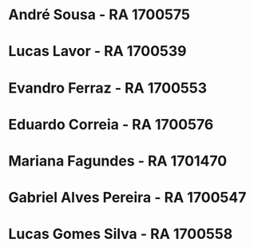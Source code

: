 #	André Sousa - RA 1700575
#	Lucas Lavor - RA 1700539
#	Evandro Ferraz - RA 1700553
#	Eduardo Correia - RA 1700576
# Mariana Fagundes - RA 1701470
#	Gabriel Alves Pereira - RA 1700547
#	Lucas Gomes Silva - RA 1700558
